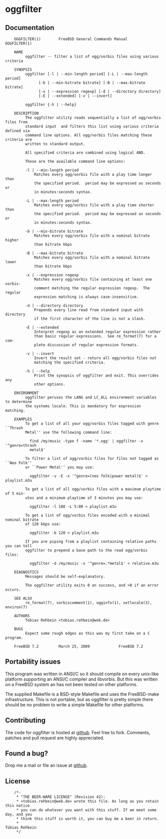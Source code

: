 oggfilter
=========

Documentation
-------------

        OGGFILTER(1)		FreeBSD General Commands Manual 	  OGGFILTER(1)
        
        NAME
             oggfilter -- filter a list of ogg/vorbis files using various criteria
        
        SYNOPSIS
             oggfilter [-l | --min-length period] [-L | --max-length period]
        	       [-b | --min-bitrate bitrate] [-B | --max-bitrate bitrate]
        	       [-x | --expression regexp] [-d | --directory directory]
        	       [-E | --extended] [-v | --invert]
        
             oggfilter {-h | --help}
        
        DESCRIPTION
             The oggfilter utility reads sequentially a list of ogg/vorbis files from
             standard input  and filters this list using various criteria defined via
             command line options. All ogg/vorbis files matching these criteria are
             written to standard output.
        
             All specified criteria are combined using logical AND.
        
             These are the available command line options:
        
             -l | --min-length period
        		 Matches every ogg/vorbis file with a play time longer than
        		 the specified period.	period may be expressed as seconds or
        		 in minutes:seconds syntax.
        
             -L | --max-length period
        		 Matches every ogg/vorbis file with a play time shorter than
        		 the specified period.	period may be expressed as seconds or
        		 in minutes:seconds syntax.
        
             -b | --min-bitrate bitrate
        		 Matches every ogg/vorbis file with a nominal bitrate higher
        		 than bitrate kbps
        
             -B | --max-bitrate bitrate
        		 Matches every ogg/vorbis file with a nominal bitrate lower
        		 than bitrate kbps
        
             -x | --expression regexp
        		 Matches every ogg/vorbis file containing at least one vorbis-
        		 comment matching the regular expression regexp.  The regular
        		 expression matching is always case-insensitive.
        
             -d | --directory directory
        		 Prepends every line read from standard input with directory
        		 if the first character of the line is not a slash.
        
             -E | --extended
        		 Interpret regexp as an extended regular expression rather
        		 than basic regular expressions.  See re_format(7) for a com-
        		 plete discussion of regular expression formats.
        
             -v | --invert
        		 Invert the result set - return all ogg/vorbis files not
        		 matching the specified criteria.
        
             -h | --help
        		 Print the synopsis of oggfilter and exit. This overrides any
        		 other options.
        
        ENVIRONMENT
             oggfilter peruses the LANG and LC_ALL environment variables to determine
             the systems locale. This is mandatory for expression matching.
        
        EXAMPLES
             To get a list of all your ogg/vorbis files tagged with genre ``Thrash
             Metal'' use the following command line:
        
        	   find /my/music -type f -name '*.ogg' | oggfilter -x '^genre=thrash
        	   metal$'
        
             To filter a list of ogg/vorbis files for files not tagged as ``Neo Folk''
             or ``Power Metal'' you may use:
        
        	   oggfilter -v -E -x '^genre=(neo folk|power metal)$' < playlist.m3u
        
             To get a list of all ogg/vorbis files with a maximum playtime of 5 min-
             utes and a minimum playtime of 3 minutes you may use:
        
        	   oggfilter -l 180 -L 5:00 < playlist.m3u
        
             To get a list of ogg/vorbis files encoded with a minimal nominal bitrate
             of 120 kbps use:
        
        	   oggfilter -b 120 < playlist.m3u
        
             If you are piping from a playlist containing relative paths you can tell
             oggfilter to prepend a base path to the read ogg/vorbis files:
        
        	   oggfilter -d /my/music -x '^genre=.*metal$' < relative.m3u
        
        DIAGNOSTICS
             Messages should be self-explanatory.
        
             The oggfilter utility exits 0 on success, and >0 if an error occurs.
        
        SEE ALSO
             re_format(7), vorbiscomment(1), ogginfo(1), setlocale(3), environ(7)
        
        AUTHORS
             Tobias Rehbein <tobias.rehbein@web.de>
        
        BUGS
             Expect some rough edges as this was my first take on a C program.
        
        FreeBSD 7.2			March 25, 2009			   FreeBSD 7.2

Portability issues
------------------
This program was written in ANSI/C so it should compile on every unix-like
platform supporting an ANSI/C compiler and libvorbis. But this was written on a
FreeBSD system an has not been tested on other platforms. 

The supplied Makefile is a BSD-style Makefile and uses the FreeBSD-make
infrastructure. This is not portable, but as oggfilter is pretty simple there
should be no problem to write a simple Makefile for other platforms.

Contributing
------------
The code for oggfilter is hosted at [github][1].  Feel free to fork.  Comments,
patches and pull request are highly appreciated.

[1]:    http://www.github.com/tobreh/oggfilter
         
Found a bug?
------------
Drop me a mail or file an issue at [github][2].

[2]:    http://github.com/tobreh/oggfilter/issues

License
-------
        /*-
         * "THE BEER-WARE LICENSE" (Revision 42):
         * <tobias.rehbein@web.de> wrote this file. As long as you retain this notice 
         * you can do whatever you want with this stuff. If we meet some day, and you 
         * think this stuff is worth it, you can buy me a beer in return.   
         *                                                              Tobias Rehbein
         */
